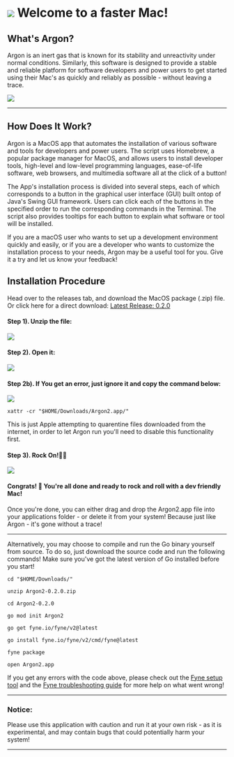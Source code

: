 ![](https://github.com/rockenman1234/Argon2/blob/main/img/icon-128x128.png?raw=true) Welcome to a faster Mac! 
==========


## What's Argon?
Argon is an inert gas that is known for its stability and unreactivity under normal conditions. Similarly, this software is designed to provide a stable and reliable platform for software developers and power users to get started using their Mac's as quickly and reliably as possible - without leaving a trace. 

![](https://github.com/rockenman1234/Argon/blob/main/Screenshots/main1.png?raw=true)
***

## How Does It Work?
Argon is a MacOS app that automates the installation of various software and tools for developers and power users. The script uses Homebrew, a popular package manager for MacOS, and allows users to install developer tools, high-level and low-level programming languages, ease-of-life software, web browsers, and multimedia software all at the click of a button!

The App's installation process is divided into several steps, each of which corresponds to a button in the graphical user interface (GUI) built ontop of Java's Swing GUI framework. Users can click each of the buttons in the specified order to run the corresponding commands in the Terminal. The script also provides tooltips for each button to explain what software or tool will be installed.

If you are a macOS user who wants to set up a development environment quickly and easily, or if you are a developer who wants to customize the installation process to your needs, Argon may be a useful tool for you. Give it a try and let us know your feedback!

## Installation Procedure
Head over to the releases tab, and download the MacOS package (.zip) file. Or click here for a direct download: 
<a href="https://github.com/rockenman1234/Argon2/releases/download/0.2.0/Argon2.zip" title="Download Argon">Latest Release: 0.2.0</a>

#### Step 1). Unzip the file:
![](https://raw.githubusercontent.com/rockenman1234/Argon/main/Screenshots/install1.png)

#### Step 2). Open it:
![](https://raw.githubusercontent.com/rockenman1234/Argon/main/Screenshots/install2.png)

#### Step 2b). If You get an error, just ignore it and copy the command below:
![](https://raw.githubusercontent.com/rockenman1234/Argon/main/Screenshots/install2.png)

```
xattr -cr "$HOME/Downloads/Argon2.app/"
```
This is just Apple attempting to quarentine files downloaded from the internet, in order to let Argon run you'll need to disable this functionality first.

#### Step 3). Rock On!🤘🎸
![](https://raw.githubusercontent.com/rockenman1234/Argon/main/Screenshots/install2.png)



#### Congrats! 🎉 You're all done and ready to rock and roll with a dev friendly Mac!

Once you're done, you can either drag and drop the Argon2.app file into your applications folder - or delete it from your system! Because just like Argon - it's gone without a trace!

*** 
Alternatively, you may choose to compile and run the Go binary yourself from source. To do so, just download the source code and run the following commands! Make sure you've got the latest version of Go installed before you start!

```
cd "$HOME/Downloads/"

unzip Argon2-0.2.0.zip

cd Argon2-0.2.0

go mod init Argon2

go get fyne.io/fyne/v2@latest

go install fyne.io/fyne/v2/cmd/fyne@latest

fyne package

open Argon2.app
```
If you get any errors with the code above, please check out the [Fyne setup tool](https://geoffrey-artefacts.fynelabs.com/github/andydotxyz/fyne-io/setup/latest/) and the [Fyne troubleshooting guide](https://docs.fyne.io/faq/troubleshoot) for more help on what went wrong!

 
 ***

### Notice:
Please use this application with caution and run it at your own risk - as it is experimental, and may contain bugs that could potentially harm your system!
***

